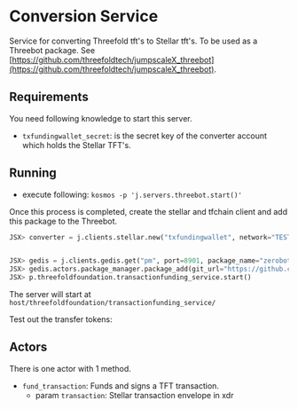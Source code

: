 # Conversion Service

Service for converting Threefold tft's to Stellar tft's.
To be used as a Threebot package. See [https://github.com/threefoldtech/jumpscaleX_threebot](https://github.com/threefoldtech/jumpscaleX_threebot).

## Requirements

You need following knowledge to start this server.

- `txfundingwallet_secret`: is the secret key of the converter account which holds the Stellar TFT's.

## Running

- execute following:
`kosmos -p 'j.servers.threebot.start()'`

Once this process is completed, create the stellar and tfchain client and add this package to the Threebot.

```python
JSX> converter = j.clients.stellar.new("txfundingwallet", network="TEST",secret="<txfundingwallet_secret>")


JSX> gedis = j.clients.gedis.get("pm", port=8901, package_name="zerobot.packagemanager")
JSX> gedis.actors.package_manager.package_add(git_url="https://github.com/threefoldfoundation/tft-stellar/tree/master/ThreeBotPackages/transactionfunding-service")
JSX> p.threefoldfoundation.transactionfunding_service.start()
```

The server will start at `host/threefoldfoundation/transactionfunding_service/`

Test out the transfer tokens:

## Actors

There is one actor with 1 method.

- `fund_transaction`: Funds and signs a TFT transaction.
  - param `transaction`: Stellar transaction envelope in xdr
